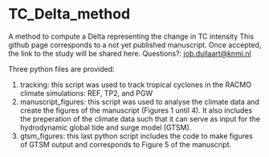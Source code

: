 # TC_Delta_method
A method to compute a Delta representing the change in TC intensity
This github page corresponds to a not yet published manuscript. Once accepted, the link to the study will be shared here.
Questions?: job.dullaart@knmi.nl

Three python files are provided:
1. tracking: this script was used to track tropical cyclones in the RACMO climate simulations: REF, TP2, and PGW
2. manuscript_figures: this script was used to analyse the climate data and create the figures of the manuscript (Figures 1 until 4). It also includes the preperation of the climate data such that it can serve as input for the hydrodynamic global tide and surge model (GTSM).
3. gtsm_figures: this last python script includes the code to make figures of GTSM output and corresponds to Figure 5 of the manuscript.
